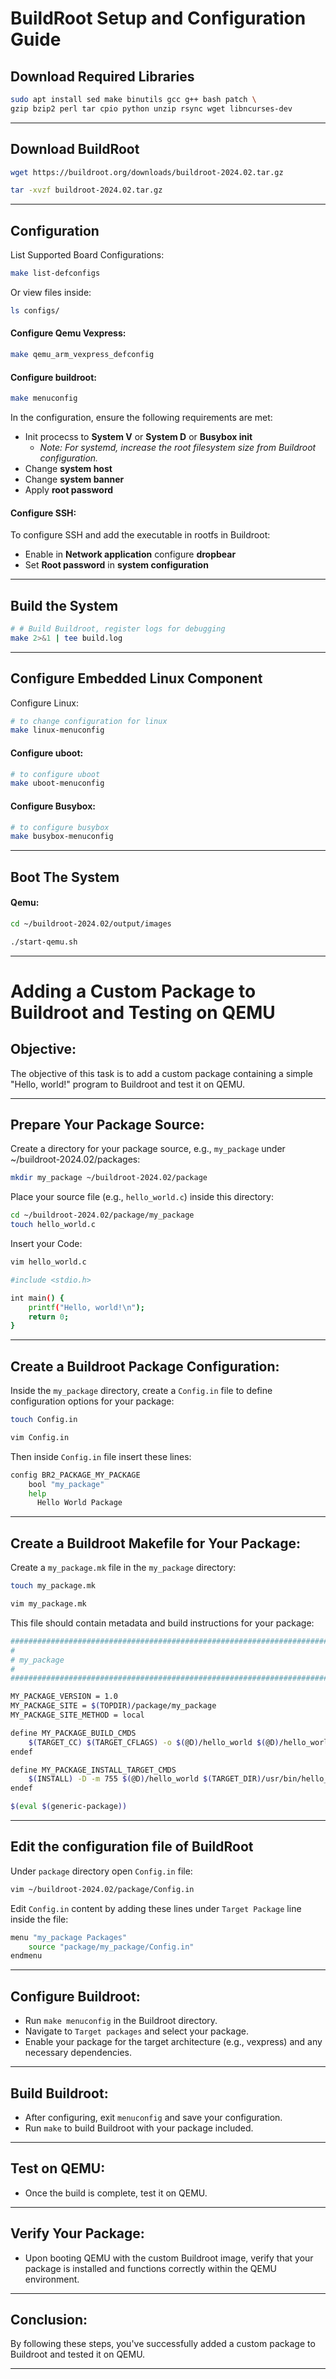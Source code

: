# BuildRoot Setup and Configuration Guide
## Download Required Libraries
```bash
sudo apt install sed make binutils gcc g++ bash patch \
gzip bzip2 perl tar cpio python unzip rsync wget libncurses-dev
```
---
## Download BuildRoot
```bash
wget https://buildroot.org/downloads/buildroot-2024.02.tar.gz

tar -xvzf buildroot-2024.02.tar.gz
```
---
## Configuration

List Supported Board Configurations:

```bash
make list-defconfigs
```
Or view files inside:
```bash
ls configs/
```
#### Configure Qemu Vexpress:
```bash
make qemu_arm_vexpress_defconfig
```
#### Configure buildroot:

```bash
make menuconfig
```
In the configuration, ensure the following requirements are met:

- Init procecss to **System V** or **System D** or **Busybox init**
	- _Note: For systemd, increase the root filesystem size from Buildroot configuration._
- Change **system host**
- Change **system banner**
- Apply **root password**

#### Configure SSH:
To configure SSH and add the executable in rootfs in Buildroot:
- Enable in **Network application** configure **dropbear**
- Set **Root password** in **system configuration**
---
## Build the System
```bash
# # Build Buildroot, register logs for debugging
make 2>&1 | tee build.log

```
---
## Configure Embedded Linux Component
Configure Linux:
```bash
# to change configuration for linux 
make linux-menuconfig
```
#### Configure uboot:
```bash
# to configure uboot
make uboot-menuconfig
```
#### Configure Busybox:
```bash
# to configure busybox
make busybox-menuconfig
```
---
## Boot The System

#### Qemu:

```bash
cd ~/buildroot-2024.02/output/images 
```

```bash
./start-qemu.sh
```
---
# Adding a Custom Package to Buildroot and Testing on QEMU

## Objective:
The objective of this task is to add a custom package containing a simple "Hello, world!" program to Buildroot and test it on QEMU.

---
## Prepare Your Package Source:
Create a directory for your package source, e.g., `my_package` under ~/buildroot-2024.02/packages:
```bash
mkdir my_package ~/buildroot-2024.02/package
```
Place your source file (e.g., `hello_world.c`) inside this directory:
```bash
cd ~/buildroot-2024.02/package/my_package
touch hello_world.c
```
Insert your Code:
```bash
vim hello_world.c
```
```bash
#include <stdio.h>

int main() {
    printf("Hello, world!\n");
    return 0;
}
```
---
## Create a Buildroot Package Configuration:
Inside the `my_package` directory, create a `Config.in` file to define configuration options for your package:

```bash
touch Config.in
```
```bash
vim Config.in
```
Then inside `Config.in` file insert these lines:
```bash
config BR2_PACKAGE_MY_PACKAGE
    bool "my_package"
    help
      Hello World Package
```
---
## Create a Buildroot Makefile for Your Package:
Create a `my_package.mk` file in the `my_package` directory:
```bash
touch my_package.mk
```
```bash
vim my_package.mk
```
This file should contain metadata and build instructions for your package:
```bash
################################################################################
#
# my_package
#
################################################################################

MY_PACKAGE_VERSION = 1.0
MY_PACKAGE_SITE = $(TOPDIR)/package/my_package
MY_PACKAGE_SITE_METHOD = local

define MY_PACKAGE_BUILD_CMDS
    $(TARGET_CC) $(TARGET_CFLAGS) -o $(@D)/hello_world $(@D)/hello_world.c
endef

define MY_PACKAGE_INSTALL_TARGET_CMDS
    $(INSTALL) -D -m 755 $(@D)/hello_world $(TARGET_DIR)/usr/bin/hello_world
endef

$(eval $(generic-package))
```
---
## Edit the configuration file of BuildRoot
Under `package` directory open `Config.in` file:
```bash
vim ~/buildroot-2024.02/package/Config.in
```
Edit `Config.in` content by adding these lines under `Target Package` line inside the file:
```bash
menu "my_package Packages"
    source "package/my_package/Config.in"
endmenu
```
---
## Configure Buildroot:
   - Run `make menuconfig` in the Buildroot directory.
   - Navigate to `Target packages` and select your package.
   - Enable your package for the target architecture (e.g., vexpress) and any necessary dependencies.
---
## Build Buildroot:
   - After configuring, exit `menuconfig` and save your configuration.
   - Run `make` to build Buildroot with your package included.
---
## Test on QEMU:
   - Once the build is complete, test it on QEMU.
---
## Verify Your Package:
   - Upon booting QEMU with the custom Buildroot image, verify that your package is installed and functions correctly within the QEMU environment.
---
## Conclusion:
By following these steps, you've successfully added a custom package to Buildroot and tested it on QEMU.

---

